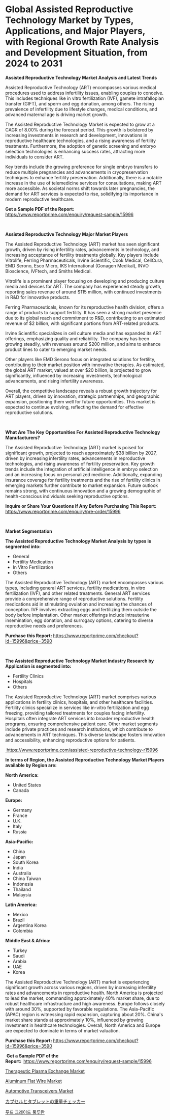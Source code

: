 <p><h1>Global Assisted Reproductive Technology Market by Types, Applications, and Major Players, with Regional Growth Rate Analysis and Development Situation, from 2024 to 2031</h1></p><p><strong>Assisted Reproductive Technology Market Analysis and Latest Trends</strong></p>
<p><p>Assisted Reproductive Technology (ART) encompasses various medical procedures used to address infertility issues, enabling couples to conceive. This includes techniques like in vitro fertilization (IVF), gamete intrafallopian transfer (GIFT), and sperm and egg donation, among others. The rising prevalence of infertility due to lifestyle changes, medical conditions, and advanced maternal age is driving market growth.</p><p>The Assisted Reproductive Technology Market is expected to grow at a CAGR of 8.00% during the forecast period. This growth is bolstered by increasing investments in research and development, innovations in reproductive healthcare technologies, and a rising awareness of fertility treatments. Furthermore, the adoption of genetic screening and embryo selection technologies is enhancing success rates, attracting more individuals to consider ART.</p><p>Key trends include the growing preference for single embryo transfers to reduce multiple pregnancies and advancements in cryopreservation techniques to enhance fertility preservation. Additionally, there is a notable increase in the use of telemedicine services for consultations, making ART more accessible. As societal norms shift towards later pregnancies, the demand for ART services is expected to rise, solidifying its importance in modern reproductive healthcare.</p></p>
<p><strong>Get a Sample PDF of the Report:&nbsp;</strong> <a href="https://www.reportprime.com/enquiry/request-sample/15996">https://www.reportprime.com/enquiry/request-sample/15996</a></p>
<p>&nbsp;</p>
<p><strong>Assisted Reproductive Technology Major Market Players</strong></p>
<p><p>The Assisted Reproductive Technology (ART) market has seen significant growth, driven by rising infertility rates, advancements in technology, and increasing acceptance of fertility treatments globally. Key players include Vitrolife, Ferring Pharmaceuticals, Irvine Scientific, Cook Medical, CellCura, EMD Serono, Esco Micro, IKS International (Gonagen Medikal), INVO Bioscience, IVFtech, and Smiths Medical.</p><p>Vitrolife is a prominent player focusing on developing and producing culture media and devices for ART. The company has experienced steady growth, reporting sales revenue of around $115 million, with continued investments in R&D for innovative products.</p><p>Ferring Pharmaceuticals, known for its reproductive health division, offers a range of products to support fertility. It has seen a strong market presence due to its global reach and commitment to R&D, contributing to an estimated revenue of $2 billion, with significant portions from ART-related products.</p><p>Irvine Scientific specializes in cell culture media and has expanded its ART offerings, emphasizing quality and reliability. The company has been growing steadily, with revenues around $200 million, and aims to enhance product lines to cater to emerging market needs.</p><p>Other players like EMD Serono focus on integrated solutions for fertility, contributing to their market position with innovative therapies. As estimated, the global ART market, valued at over $20 billion, is projected to grow significantly, influenced by increasing investments, technological advancements, and rising infertility awareness.</p><p>Overall, the competitive landscape reveals a robust growth trajectory for ART players, driven by innovation, strategic partnerships, and geographic expansion, positioning them well for future opportunities. This market is expected to continue evolving, reflecting the demand for effective reproductive solutions.</p></p>
<p>&nbsp;</p>
<p><strong>What Are The Key Opportunities For Assisted Reproductive Technology Manufacturers?</strong></p>
<p><p>The Assisted Reproductive Technology (ART) market is poised for significant growth, projected to reach approximately $38 billion by 2027, driven by increasing infertility rates, advancements in reproductive technologies, and rising awareness of fertility preservation. Key growth trends include the integration of artificial intelligence in embryo selection and an increasing focus on personalized medicine. Additionally, expanding insurance coverage for fertility treatments and the rise of fertility clinics in emerging markets further contribute to market expansion. Future outlook remains strong, with continuous innovation and a growing demographic of health-conscious individuals seeking reproductive options.</p></p>
<p><strong>Inquire or Share Your Questions If Any Before Purchasing This Report:</strong> <a href="https://www.reportprime.com/enquiry/pre-order/15996">https://www.reportprime.com/enquiry/pre-order/15996</a></p>
<p>&nbsp;</p>
<p><strong>Market Segmentation</strong></p>
<p><strong>The Assisted Reproductive Technology Market Analysis by types is segmented into:</strong></p>
<p><ul><li>General</li><li>Fertility Medication</li><li>In Vitro Fertilization</li><li>Others</li></ul></p>
<p><p>The Assisted Reproductive Technology (ART) market encompasses various types, including general ART services, fertility medications, in vitro fertilization (IVF), and other related treatments. General ART services provide a comprehensive range of reproductive solutions. Fertility medications aid in stimulating ovulation and increasing the chances of conception. IVF involves extracting eggs and fertilizing them outside the body before implantation. Other market offerings include intrauterine insemination, egg donation, and surrogacy options, catering to diverse reproductive needs and preferences.</p></p>
<p><strong>Purchase this Report:&nbsp;</strong><a href="https://www.reportprime.com/checkout?id=15996&price=3590">https://www.reportprime.com/checkout?id=15996&price=3590</a></p>
<p>&nbsp;</p>
<p><strong>The Assisted Reproductive Technology Market Industry Research by Application is segmented into:</strong></p>
<p><ul><li>Fertility Clinics</li><li>Hospitals</li><li>Others</li></ul></p>
<p><p>The Assisted Reproductive Technology (ART) market comprises various applications in fertility clinics, hospitals, and other healthcare facilities. Fertility clinics specialize in services like in-vitro fertilization and egg freezing, providing tailored treatments for couples facing infertility. Hospitals often integrate ART services into broader reproductive health programs, ensuring comprehensive patient care. Other market segments include private practices and research institutions, which contribute to advancements in ART techniques. This diverse landscape fosters innovation and accessibility, enhancing reproductive options for patients.</p></p>
<p><a href="https://www.reportprime.com/assisted-reproductive-technology-r15996">&nbsp;https://www.reportprime.com/assisted-reproductive-technology-r15996</a></p>
<p><strong>In terms of Region, the Assisted Reproductive Technology Market Players available by Region are:</strong></p>
<p>
    <p> <strong> North America: </strong>
        <ul>
            <li>United States</li>
            <li>Canada</li>
        </ul>
        </p> 
    <p> <strong> Europe: </strong>
        <ul>
            <li>Germany</li>
            <li>France</li>
            <li>U.K.</li>
            <li>Italy</li>
            <li>Russia</li>
        </ul>
        </p> 
    <p> <strong> Asia-Pacific: </strong>
        <ul>
            <li>China</li>
            <li>Japan</li>
            <li>South Korea</li>
            <li>India</li>
            <li>Australia</li>
            <li>China Taiwan</li>
            <li>Indonesia</li>
            <li>Thailand</li>
            <li>Malaysia</li>
        </ul>
        </p> 
    <p> <strong> Latin America: </strong>
        <ul>
            <li>Mexico</li>
            <li>Brazil</li>
            <li>Argentina Korea</li>
            <li>Colombia</li>
        </ul>
        </p> 
    <p> <strong> Middle East & Africa: </strong>
        <ul>
            <li>Turkey</li>
            <li>Saudi</li>
            <li>Arabia</li>
            <li>UAE</li>
            <li>Korea</li>
        </ul>
    </p>
    </p>
<p><p>The Assisted Reproductive Technology (ART) market is experiencing significant growth across various regions, driven by increasing infertility rates and advancements in reproductive health. North America is projected to lead the market, commanding approximately 40% market share, due to robust healthcare infrastructure and high awareness. Europe follows closely with around 30%, supported by favorable regulations. The Asia-Pacific (APAC) region is witnessing rapid expansion, capturing about 20%. China's market share stands at approximately 10%, influenced by growing investment in healthcare technologies. Overall, North America and Europe are expected to dominate in terms of market valuation.</p></p>
<p><strong>Purchase this Report: </strong><a href="https://www.reportprime.com/checkout?id=15996&price=3590">https://www.reportprime.com/checkout?id=15996&price=3590</a></p>
<p>&nbsp;<strong>Get a Sample PDF of the Report:&nbsp;&nbsp;</strong><a href="https://www.reportprime.com/enquiry/request-sample/15996">https://www.reportprime.com/enquiry/request-sample/15996</a></p>
<p><strong></strong></p>
<p><p><a href="https://github.com/bmorecock/Market-Research-Report-List-5/blob/main/therapeutic-plasma-exchange-market.md">Therapeutic Plasma Exchange Market</a></p><p><a href="https://medium.com/@owen.mclean8956/the-aluminum-flat-wire-market-is-experiencing-higher-than-anticipated-demand-compared-to-de86ef76a165">Aluminum Flat Wire Market</a></p><p><a href="https://medium.com/@breanakozey1/the-global-automotive-transceivers-market-is-expected-to-witness-a-compound-annual-growth-rate-6cd2a27ff38c">Automotive Transceivers Market</a></p><p><a href="https://medium.com/@larrylemkert567/weight-checkers-for-capsules-and-tablets-market-%E3%81%AF-%E3%82%B3%E3%82%B9%E3%83%88%E7%AE%A1%E7%90%86%E3%81%A8%E5%8A%B9%E7%8E%87%E5%90%91%E4%B8%8A%E3%82%92%E5%84%AA%E5%85%88%E3%81%97%E3%81%BE%E3%81%99-7de194c8c940">カプセルとタブレットの重量チェッカー</a></p><p><a href="https://medium.com/@avaoneill70/%EC%84%B8%EA%B3%84-food-grade-pullulan-market-%EC%9D%80-2024%EC%97%90%EC%84%9C-2031%EB%A1%9C-%EC%97%B0%ED%8F%89%EA%B7%A0-%EC%A6%9D%EA%B0%80%EC%9C%A8%EC%9D%84-%EB%B3%B4%EC%9D%BC-%EA%B2%83%EC%9C%BC%EB%A1%9C-%EC%98%88%EC%83%81%EB%90%A9%EB%8B%88%EB%8B%A4-fc7b1ef27536">푸드 그레이드 풀루란</a></p></p>